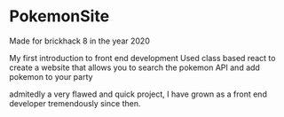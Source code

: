 # PokemonSite
Made for brickhack 8 in the year 2020

My first introduction to front end development
Used class based react to create a website that allows you to search the pokemon API and add pokemon to your party

admitedly a very flawed and quick project, I have grown as a front end developer tremendously since then.
